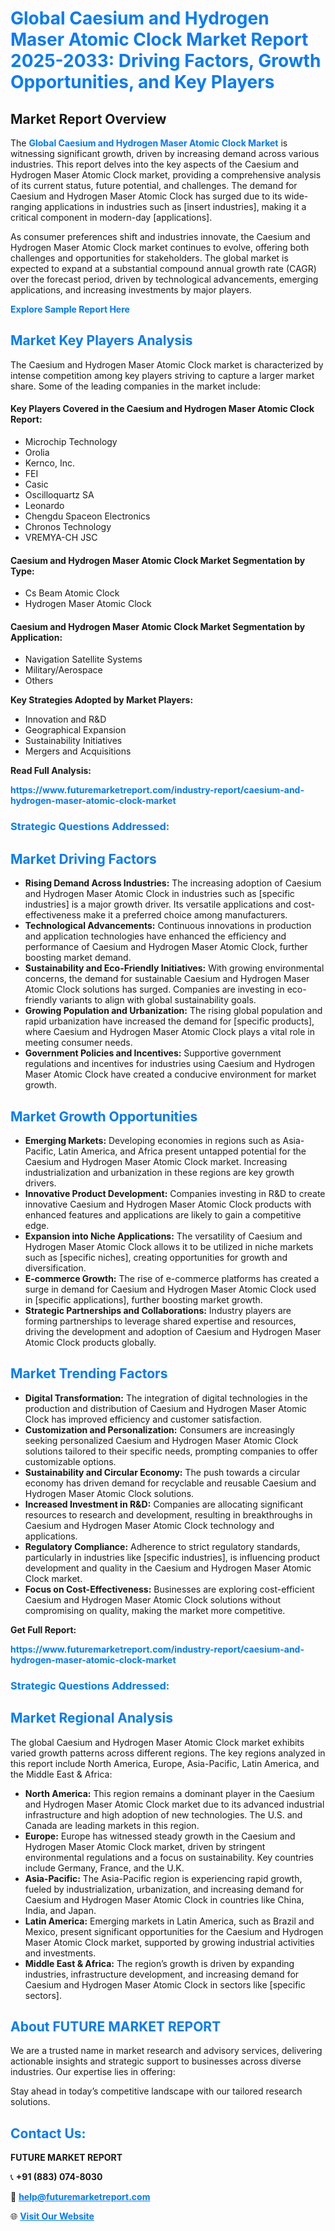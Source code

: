 <h1 style="color: #007BFF;">Global Caesium and Hydrogen Maser Atomic Clock Market Report 2025-2033: Driving Factors, Growth Opportunities, and Key Players</h1>

<section id="overview">
<h2>Market Report Overview</h2>
<p>The <a href="https://www.futuremarketreport.com/industry-report/caesium-and-hydrogen-maser-atomic-clock-market" style="color: #007BFF; text-decoration: none;"><strong>Global Caesium and Hydrogen Maser Atomic Clock Market</strong></a> is witnessing significant growth, driven by increasing demand across various industries. This report delves into the key aspects of the Caesium and Hydrogen Maser Atomic Clock market, providing a comprehensive analysis of its current status, future potential, and challenges. The demand for Caesium and Hydrogen Maser Atomic Clock has surged due to its wide-ranging applications in industries such as [insert industries], making it a critical component in modern-day [applications].</p>
<p>As consumer preferences shift and industries innovate, the Caesium and Hydrogen Maser Atomic Clock market continues to evolve, offering both challenges and opportunities for stakeholders. The global market is expected to expand at a substantial compound annual growth rate (CAGR) over the forecast period, driven by technological advancements, emerging applications, and increasing investments by major players.</p>
</section>

<section id="overview">
<p><a href="https://www.futuremarketreport.com/request-sample/reportId=81622" style="color: #007BFF; text-decoration: none;"><strong>Explore Sample Report Here</strong></a></p>
</section>

<section id="key-players">
<h2 style="color: #007BFF;">Market Key Players Analysis</h2>
<p>The Caesium and Hydrogen Maser Atomic Clock market is characterized by intense competition among key players striving to capture a larger market share. Some of the leading companies in the market include:</p>
<h4>Key Players Covered in the Caesium and Hydrogen Maser Atomic Clock Report:</h4>
<ul><li>Microchip Technology</li><li>Orolia</li><li>Kernco, Inc.</li><li>FEI</li><li>Casic</li><li>Oscilloquartz SA</li><li>Leonardo</li><li>Chengdu Spaceon Electronics</li><li>Chronos Technology</li><li>VREMYA-CH JSC</li></ul>
<h4>Caesium and Hydrogen Maser Atomic Clock Market Segmentation by Type:</h4>
<ul><li>Cs Beam Atomic Clock</li><li>Hydrogen Maser Atomic Clock</li></ul>

<h4>Caesium and Hydrogen Maser Atomic Clock Market Segmentation by Application:</h4>
<ul><li>Navigation Satellite Systems</li><li>Military/Aerospace</li><li>Others</li></ul>
<p><strong>Key Strategies Adopted by Market Players:</strong></p>
<ul>
<li>Innovation and R&D</li>
<li>Geographical Expansion</li>
<li>Sustainability Initiatives</li>
<li>Mergers and Acquisitions</li>
</ul>
</section>

<section>
<p><strong>Read Full Analysis: </strong></p><a href="https://www.futuremarketreport.com/industry-report/caesium-and-hydrogen-maser-atomic-clock-market" style="color: #007BFF; text-decoration: none;"><strong>https://www.futuremarketreport.com/industry-report/caesium-and-hydrogen-maser-atomic-clock-market</strong></a>
<h3 style="color: #007BFF;">Strategic Questions Addressed:</h3>
</section>

<section id="driving-factors">
<h2 style="color: #007BFF;">Market Driving Factors</h2>
<ul>
<li><strong>Rising Demand Across Industries:</strong> The increasing adoption of Caesium and Hydrogen Maser Atomic Clock in industries such as [specific industries] is a major growth driver. Its versatile applications and cost-effectiveness make it a preferred choice among manufacturers.</li>
<li><strong>Technological Advancements:</strong> Continuous innovations in production and application technologies have enhanced the efficiency and performance of Caesium and Hydrogen Maser Atomic Clock, further boosting market demand.</li>
<li><strong>Sustainability and Eco-Friendly Initiatives:</strong> With growing environmental concerns, the demand for sustainable Caesium and Hydrogen Maser Atomic Clock solutions has surged. Companies are investing in eco-friendly variants to align with global sustainability goals.</li>
<li><strong>Growing Population and Urbanization:</strong> The rising global population and rapid urbanization have increased the demand for [specific products], where Caesium and Hydrogen Maser Atomic Clock plays a vital role in meeting consumer needs.</li>
<li><strong>Government Policies and Incentives:</strong> Supportive government regulations and incentives for industries using Caesium and Hydrogen Maser Atomic Clock have created a conducive environment for market growth.</li>
</ul>
</section>

<section id="growth-opportunities">
<h2 style="color: #007BFF;">Market Growth Opportunities</h2>
<ul>
<li><strong>Emerging Markets:</strong> Developing economies in regions such as Asia-Pacific, Latin America, and Africa present untapped potential for the Caesium and Hydrogen Maser Atomic Clock market. Increasing industrialization and urbanization in these regions are key growth drivers.</li>
<li><strong>Innovative Product Development:</strong> Companies investing in R&D to create innovative Caesium and Hydrogen Maser Atomic Clock products with enhanced features and applications are likely to gain a competitive edge.</li>
<li><strong>Expansion into Niche Applications:</strong> The versatility of Caesium and Hydrogen Maser Atomic Clock allows it to be utilized in niche markets such as [specific niches], creating opportunities for growth and diversification.</li>
<li><strong>E-commerce Growth:</strong> The rise of e-commerce platforms has created a surge in demand for Caesium and Hydrogen Maser Atomic Clock used in [specific applications], further boosting market growth.</li>
<li><strong>Strategic Partnerships and Collaborations:</strong> Industry players are forming partnerships to leverage shared expertise and resources, driving the development and adoption of Caesium and Hydrogen Maser Atomic Clock products globally.</li>
</ul>
</section>

<section id="trending-factors">
<h2 style="color: #007BFF;">Market Trending Factors</h2>
<ul>
<li><strong>Digital Transformation:</strong> The integration of digital technologies in the production and distribution of Caesium and Hydrogen Maser Atomic Clock has improved efficiency and customer satisfaction.</li>
<li><strong>Customization and Personalization:</strong> Consumers are increasingly seeking personalized Caesium and Hydrogen Maser Atomic Clock solutions tailored to their specific needs, prompting companies to offer customizable options.</li>
<li><strong>Sustainability and Circular Economy:</strong> The push towards a circular economy has driven demand for recyclable and reusable Caesium and Hydrogen Maser Atomic Clock solutions.</li>
<li><strong>Increased Investment in R&D:</strong> Companies are allocating significant resources to research and development, resulting in breakthroughs in Caesium and Hydrogen Maser Atomic Clock technology and applications.</li>
<li><strong>Regulatory Compliance:</strong> Adherence to strict regulatory standards, particularly in industries like [specific industries], is influencing product development and quality in the Caesium and Hydrogen Maser Atomic Clock market.</li>
<li><strong>Focus on Cost-Effectiveness:</strong> Businesses are exploring cost-efficient Caesium and Hydrogen Maser Atomic Clock solutions without compromising on quality, making the market more competitive.</li>
</ul>
</section>

<section>
<p><strong>Get Full Report: </strong></p><a href="https://www.futuremarketreport.com/industry-report/caesium-and-hydrogen-maser-atomic-clock-market" style="color: #007BFF; text-decoration: none;"><strong>https://www.futuremarketreport.com/industry-report/caesium-and-hydrogen-maser-atomic-clock-market</strong></a>
<h3 style="color: #007BFF;">Strategic Questions Addressed:</h3>
</section>


<section id="regional-analysis">
<h2 style="color: #007BFF;">Market Regional Analysis</h2>
<p>The global Caesium and Hydrogen Maser Atomic Clock market exhibits varied growth patterns across different regions. The key regions analyzed in this report include North America, Europe, Asia-Pacific, Latin America, and the Middle East & Africa:</p>
<ul>
<li><strong>North America:</strong> This region remains a dominant player in the Caesium and Hydrogen Maser Atomic Clock market due to its advanced industrial infrastructure and high adoption of new technologies. The U.S. and Canada are leading markets in this region.</li>
<li><strong>Europe:</strong> Europe has witnessed steady growth in the Caesium and Hydrogen Maser Atomic Clock market, driven by stringent environmental regulations and a focus on sustainability. Key countries include Germany, France, and the U.K.</li>
<li><strong>Asia-Pacific:</strong> The Asia-Pacific region is experiencing rapid growth, fueled by industrialization, urbanization, and increasing demand for Caesium and Hydrogen Maser Atomic Clock in countries like China, India, and Japan.</li>
<li><strong>Latin America:</strong> Emerging markets in Latin America, such as Brazil and Mexico, present significant opportunities for the Caesium and Hydrogen Maser Atomic Clock market, supported by growing industrial activities and investments.</li>
<li><strong>Middle East & Africa:</strong> The region’s growth is driven by expanding industries, infrastructure development, and increasing demand for Caesium and Hydrogen Maser Atomic Clock in sectors like [specific sectors].</li>
</ul>
</section>

<footer>
<h2 style="color: #007BFF;">About FUTURE MARKET REPORT</h2>
<p>We are a trusted name in market research and advisory services, delivering actionable insights and strategic support to businesses across diverse industries. Our expertise lies in offering:</p>

<p>Stay ahead in today’s competitive landscape with our tailored research solutions.</p>

<h2 style="color: #007BFF;">Contact Us:</h2>
<p><strong>FUTURE MARKET REPORT</strong></p>
<p>📞 <strong>+91 (883) 074-8030</strong></p>
<p>📧 <strong><a href="mailto:help@futuremarketreport.com" style="color: #007BFF;">help@futuremarketreport.com</a></strong></p>
<p>🌐 <strong><a href="https://www.futuremarketreport.com/" style="color: #007BFF;">Visit Our Website</a></strong></p>
</footer>